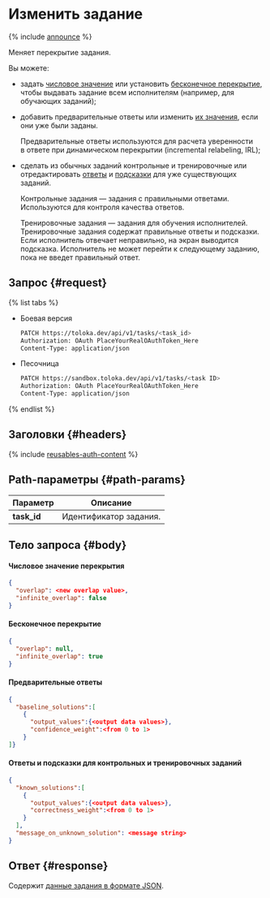 # Изменить задание

{% include [announce](../_includes/announce.md) %}

Меняет перекрытие задания.

Вы можете:

- задать [числовое значение](create-task.md#overlap) или установить [бесконечное перекрытие](create-task.md#infinite), чтобы выдавать задание всем исполнителям (например, для обучающих заданий);
- добавить предварительные ответы или изменить [их значения](create-task.md#baseline), если они уже были заданы.

  Предварительные ответы используются для расчета уверенности в ответе при динамическом перекрытии (incremental relabeling, IRL);

- сделать из обычных заданий контрольные и тренировочные или отредактировать [ответы](create-task.md) и [подсказки](create-task.md) для уже существующих заданий.

  Контрольные задания — задания с правильными ответами. Используются для контроля качества ответов.

  Тренировочные задания — задания для обучения исполнителей. Тренировочные задания содержат правильные ответы и подсказки. Если исполнитель отвечает неправильно, на экран выводится подсказка. Исполнитель не может перейти к следующему заданию, пока не введет правильный ответ.

## Запрос {#request}

{% list tabs %}

- Боевая версия

    ```bash
    PATCH https://toloka.dev/api/v1/tasks/<task_id>
    Authorization: OAuth PlaceYourRealOAuthToken_Here
    Content-Type: application/json
    ```

- Песочница

    ```bash
    PATCH https://sandbox.toloka.dev/api/v1/tasks/<task ID>
    Authorization: OAuth PlaceYourRealOAuthToken_Here
    Content-Type: application/json
    ```

{% endlist %}

## Заголовки {#headers}

{% include [reusables-auth-content](../_includes/reusables/id-reusables/auth-content.md) %}

## Path-параметры {#path-params}

Параметр | Описание
----- | -----
**task_id** | Идентификатор задания.

## Тело запроса {#body}

#### Числовое значение перекрытия

```json
{
  "overlap": <new overlap value>,
  "infinite_overlap": false
}
```

#### Бесконечное перекрытие

```json
{
  "overlap": null,
  "infinite_overlap": true
}
```

#### Предварительные ответы

```json
{
  "baseline_solutions":[
    {
      "output_values":{<output data values>},
      "confidence_weight":<from 0 to 1>
    }
]}
```

#### Ответы и подсказки для контрольных и тренировочных заданий

```json
{
  "known_solutions":[
    {
      "output_values":{<output data values>},
      "correctness_weight":<from 0 to 1>
    }
  ],
  "message_on_unknown_solution": <message string>
}
```

## Ответ {#response}

Содержит [данные задания в формате JSON](create-task.md#body).